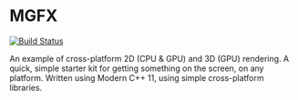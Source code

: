 # MGFX
[![Build Status](https://travis-ci.org/cmaughan/mgfx.svg?branch=master)](https://travis-ci.org/cmaughan/mgfx)

An example of cross-platform 2D (CPU & GPU) and 3D (GPU) rendering.
A quick, simple starter kit for getting something on the screen, on any platform.
Written using Modern C++ 11, using simple cross-platform libraries.
